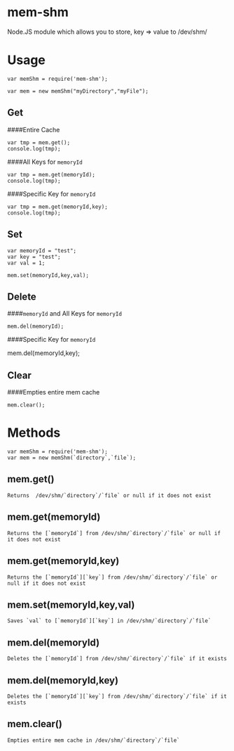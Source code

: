 mem-shm
==========
Node.JS module which allows you to store, key => value to /dev/shm/


# Usage 

    var memShm = require('mem-shm');
    
    var mem = new memShm("myDirectory","myFile");

## Get

####Entire Cache

    var tmp = mem.get();
    console.log(tmp);

####All Keys for `memoryId`

    var tmp = mem.get(memoryId);
    console.log(tmp);
 
####Specific Key for `memoryId`

    var tmp = mem.get(memoryId,key);
    console.log(tmp);



## Set

    var memoryId = "test";
    var key = "test";
    var val = 1;
    
    mem.set(memoryId,key,val);



## Delete

####`memoryId` and All Keys for `memoryId`

    mem.del(memoryId);
 
####Specific Key  for `memoryId`

   mem.del(memoryId,key);


## Clear

####Empties entire mem cache

    mem.clear();




# Methods 

    var memShm = require('mem-shm');
    var mem = new memShm(`directory`,`file`);

## mem.get()

    Returns  /dev/shm/`directory`/`file` or null if it does not exist

## mem.get(memoryId)

    Returns the [`memoryId`] from /dev/shm/`directory`/`file` or null if it does not exist

## mem.get(memoryId,key)

    Returns the [`memoryId`][`key`] from /dev/shm/`directory`/`file` or null if it does not exist

## mem.set(memoryId,key,val)

    Saves `val` to [`memoryId`][`key`] in /dev/shm/`directory`/`file`

## mem.del(memoryId)

    Deletes the [`memoryId`] from /dev/shm/`directory`/`file` if it exists

## mem.del(memoryId,key)

    Deletes the [`memoryId`][`key`] from /dev/shm/`directory`/`file` if it exists

## mem.clear()

    Empties entire mem cache in /dev/shm/`directory`/`file`